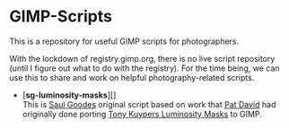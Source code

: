 # GIMP-Scripts

This is a repository for useful GIMP scripts for photographers.

With the lockdown of registry.gimp.org, there is no live script repository (until I figure out what to do with the registry). For the time being, we can use this to share and work on helpful photography-related scripts.

* [**sg-luminosity-masks**][]  
This is [Saul Goodes][goode] original script based on work that [Pat David][david-lum] had originally done porting [Tony Kuypers Luminosity Masks][kuyper-lum] to GIMP.

[sg-luminosity-masks]: /sg-luminosity-masks.scm
[goode]: http://chiselapp.com/user/saulgoode/repository/script-fu/index
[david-lum]: http://blog.patdavid.net/2013/11/getting-around-in-gimp-luminosity-masks.html
[kuyper-lum]: http://goodlight.us/writing/luminositymasks/luminositymasks-1.html

